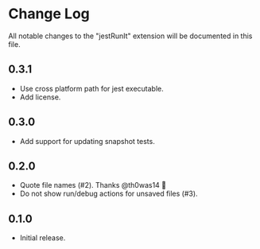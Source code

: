 # Change Log

All notable changes to the "jestRunIt" extension will be documented in this file.

## 0.3.1

- Use cross platform path for jest executable.
- Add license.

## 0.3.0

- Add support for updating snapshot tests.

## 0.2.0

- Quote file names (#2). Thanks @th0was14 🎉
- Do not show run/debug actions for unsaved files (#3).

## 0.1.0

- Initial release.
